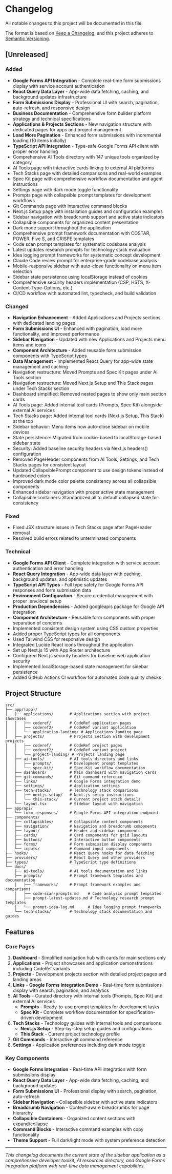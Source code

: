 # Changelog

All notable changes to this project will be documented in this file.

The format is based on [Keep a Changelog](https://keepachangelog.com/en/1.0.0/),
and this project adheres to [Semantic Versioning](https://semver.org/spec/v2.0.0.html).

## [Unreleased]

### Added

- **Google Forms API Integration** - Complete real-time form submissions display with service account authentication
- **React Query Data Layer** - App-wide data fetching, caching, and background updates infrastructure
- **Form Submissions Display** - Professional UI with search, pagination, auto-refresh, and responsive design
- **Business Documentation** - Comprehensive form builder platform strategy and technical specifications
- **Applications & Projects Sections** - New navigation structure with dedicated pages for apps and project management
- **Load More Pagination** - Enhanced form submissions with incremental loading (10 items initially)
- **TypeScript API Integration** - Type-safe Google Forms API client with proper error handling
- Comprehensive AI Tools directory with 147 unique tools organized by category
- AI Tools page with interactive cards linking to external AI platforms
- Tech Stacks page with detailed comparisons and real-world examples
- Spec Kit page with comprehensive workflow documentation and agent instructions
- Settings page with dark mode toggle functionality
- Prompts page with collapsible prompt templates for development workflows
- Git Commands page with interactive command blocks
- Next.js Setup page with installation guides and configuration examples
- Sidebar navigation with breadcrumb support and active state indicators
- Collapsible components for organized content presentation
- Dark mode support throughout the application
- Comprehensive prompt framework documentation with COSTAR, POWER, Five S, and CRISPE templates
- Code scan prompt templates for systematic codebase analysis
- Latest updates research prompts for technology stack evaluation
- Idea logging prompt frameworks for systematic concept development
- Claude Code review prompt for enterprise-grade codebase analysis
- Mobile-responsive sidebar with auto-close functionality on menu item selection
- Sidebar state persistence using localStorage instead of cookies
- Comprehensive security headers implementation (CSP, HSTS, X-Content-Type-Options, etc.)
- CI/CD workflow with automated lint, typecheck, and build validation

### Changed

- **Navigation Enhancement** - Added Applications and Projects sections with dedicated landing pages
- **Form Submissions UI** - Enhanced with pagination, load more functionality, and improved performance
- **Sidebar Navigation** - Updated with new Applications and Projects menu items and icons
- **Component Architecture** - Added reusable form submission components with TypeScript types
- **Data Management** - Implemented React Query for app-wide state management and caching
- Navigation restructure: Moved Prompts and Spec Kit pages under AI Tools section
- Navigation restructure: Moved Next.js Setup and This Stack pages under Tech Stacks section
- Dashboard simplified: Removed nested pages to show only main section cards
- AI Tools page: Added internal tool cards (Prompts, Spec Kit) alongside external AI services
- Tech Stacks page: Added internal tool cards (Next.js Setup, This Stack) at the top
- Sidebar behavior: Menu items now auto-close sidebar on mobile devices
- State persistence: Migrated from cookie-based to localStorage-based sidebar state
- Security: Added baseline security headers via Next.js headers() configuration
- Removed PageHeader components from AI Tools, Settings, and Tech Stacks pages for consistent layout
- Updated CollapsiblePrompt component to use design tokens instead of hardcoded colors
- Improved dark mode color palette consistency across all collapsible components
- Enhanced sidebar navigation with proper active state management
- Collapsible containers: Standardized all to default collapsed state for consistency

### Fixed

- Fixed JSX structure issues in Tech Stacks page after PageHeader removal
- Resolved build errors related to unterminated components

### Technical

- **Google Forms API Client** - Complete integration with service account authentication and error handling
- **React Query Integration** - App-wide data layer with caching, background updates, and optimistic updates
- **TypeScript API Types** - Full type safety for Google Forms API responses and form submission data
- **Environment Configuration** - Secure credential management with proper .env.local setup
- **Production Dependencies** - Added googleapis package for Google API integration
- **Component Architecture** - Reusable form components with proper separation of concerns
- Implemented consistent design system using CSS custom properties
- Added proper TypeScript types for all components
- Used Tailwind CSS for responsive design
- Integrated Lucide React icons throughout the application
- Set up Next.js 15 with App Router architecture
- Configured Next.js security headers for baseline web application security
- Implemented localStorage-based state management for sidebar persistence
- Added GitHub Actions CI workflow for automated code quality checks

## Project Structure

```
src/
├── app/(app)/
│   ├── applications/       # Applications section with project showcases
│   │   ├── coderef/        # CodeRef application pages
│   │   ├── coderef2/       # CodeRef variant application
│   │   └── application-landing/ # Applications landing page
│   ├── projects/           # Projects section with development projects
│   │   ├── coderef/        # CodeRef project pages
│   │   ├── coderef2/       # CodeRef variant project
│   │   └── project-landing/ # Projects landing page
│   ├── ai-tools/           # AI tools directory and links
│   │   ├── prompts/        # Development prompt templates
│   │   └── spec-kit/       # Spec-Kit workflow documentation
│   ├── dashboard/          # Main dashboard with navigation cards
│   ├── git-commands/       # Git command reference
│   ├── links/              # Google Forms integration demo
│   ├── settings/           # Application settings
│   ├── tech-stacks/        # Technology stack comparisons
│   │   ├── nextjs-setup/   # Next.js setup instructions
│   │   └── this-stack/     # Current project stack details
│   └── layout.tsx          # Sidebar layout with navigation
├── app/api/
│   └── form-responses/     # Google Forms API integration endpoint
├── components/
│   ├── collapsibles/       # Collapsible content components
│   ├── navigation/         # Navigation and breadcrumb components
│   ├── layout/             # Header and sidebar components
│   ├── cards/              # Card components for grid layouts
│   ├── buttons/            # Interactive button components
│   ├── forms/              # Form submission display components
│   └── inputs/             # Command input components
├── hooks/                  # React Query hooks for data fetching
├── providers/              # React Query and other providers
├── types/                  # TypeScript type definitions
└── docs/
    ├── ai-tools/           # AI tools documentation and links
    ├── prompts/            # Prompt framework templates and documentation
    │   ├── frameworks/     # Prompt framework examples and comparisons
    │   ├── code-scan-prompts.md    # Code analysis prompt templates
    │   ├── prompt-latest-updates.md # Technology research prompt templates
    │   └── prompt-idea-log.md      # Idea logging prompt frameworks
    └── tech-stacks/        # Technology stack documentation and guides
```

## Features

### Core Pages

1. **Dashboard** - Simplified navigation hub with cards for main sections only
2. **Applications** - Project showcases and application demonstrations including CodeRef variants
3. **Projects** - Development projects section with detailed project pages and landing areas
4. **Links** - **Google Forms Integration Demo** - Real-time form submissions display with search, pagination, and analytics
5. **AI Tools** - Curated directory with internal tools (Prompts, Spec Kit) and external AI services
   - **Prompts** - Ready-to-use prompt templates for development tasks
   - **Spec Kit** - Complete workflow documentation for specification-driven development
6. **Tech Stacks** - Technology guides with internal tools and comparisons
   - **Next.js Setup** - Step-by-step setup guides and configurations
   - **This Stack** - Current project technology profile
7. **Git Commands** - Interactive git command reference
8. **Settings** - Application preferences including dark mode toggle

### Key Components

- **Google Forms Integration** - Real-time API integration with form submissions display
- **React Query Data Layer** - App-wide data fetching, caching, and background updates
- **Form Submissions UI** - Professional display with search, pagination, auto-refresh
- **Sidebar Navigation** - Collapsible sidebar with active state indicators
- **Breadcrumb Navigation** - Context-aware breadcrumbs for page hierarchy
- **Collapsible Containers** - Organized content sections with expand/collapse
- **Command Blocks** - Interactive command examples with copy functionality
- **Theme Support** - Full dark/light mode with system preference detection

---

_This changelog documents the current state of the sidebar application as a comprehensive developer toolkit, AI resources directory, and Google Forms integration platform with real-time data management capabilities._
